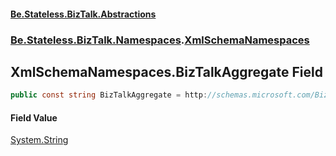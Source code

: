 #### [Be.Stateless.BizTalk.Abstractions](README.md 'README')
### [Be.Stateless.BizTalk.Namespaces](Be.Stateless.BizTalk.Namespaces.md 'Be.Stateless.BizTalk.Namespaces').[XmlSchemaNamespaces](XmlSchemaNamespaces.md 'Be.Stateless.BizTalk.Namespaces.XmlSchemaNamespaces')

## XmlSchemaNamespaces.BizTalkAggregate Field

```csharp
public const string BizTalkAggregate = http://schemas.microsoft.com/BizTalk/2003/aggschema;
```

#### Field Value
[System.String](https://docs.microsoft.com/en-us/dotnet/api/System.String 'System.String')